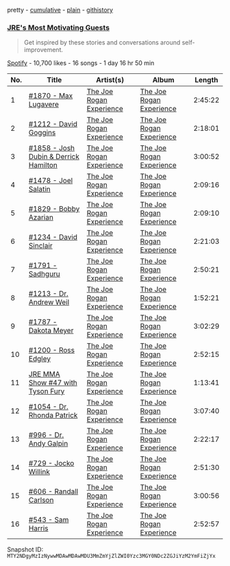 pretty - [cumulative](/playlists/cumulative/37i9dQZF1DX6gAnC9ioCxB.md) - [plain](/playlists/plain/37i9dQZF1DX6gAnC9ioCxB) - [githistory](https://github.githistory.xyz/mackorone/spotify-playlist-archive/blob/main/playlists/plain/37i9dQZF1DX6gAnC9ioCxB)

### [JRE's Most Motivating Guests](https://open.spotify.com/playlist/37i9dQZF1DX6gAnC9ioCxB)

> Get inspired by these stories and conversations around self\-improvement.

[Spotify](https://open.spotify.com/user/spotify) - 10,700 likes - 16 songs - 1 day 16 hr 50 min

| No. | Title | Artist(s) | Album | Length |
|---|---|---|---|---|
| 1 | [\#1870 \- Max Lugavere](https://open.spotify.com/episode/7fkDRpWn7bVWDDsDaOEy5y) | [The Joe Rogan Experience](https://open.spotify.com/show/4rOoJ6Egrf8K2IrywzwOMk) | [The Joe Rogan Experience](https://open.spotify.com/show/4rOoJ6Egrf8K2IrywzwOMk) | 2:45:22 |
| 2 | [\#1212 \- David Goggins](https://open.spotify.com/episode/27QZ8gh5X27R9LRB02hD3n) | [The Joe Rogan Experience](https://open.spotify.com/show/4rOoJ6Egrf8K2IrywzwOMk) | [The Joe Rogan Experience](https://open.spotify.com/show/4rOoJ6Egrf8K2IrywzwOMk) | 2:18:01 |
| 3 | [\#1858 \- Josh Dubin & Derrick Hamilton](https://open.spotify.com/episode/6UeUIxBVH2DnDSv9lH6qFF) | [The Joe Rogan Experience](https://open.spotify.com/show/4rOoJ6Egrf8K2IrywzwOMk) | [The Joe Rogan Experience](https://open.spotify.com/show/4rOoJ6Egrf8K2IrywzwOMk) | 3:00:52 |
| 4 | [\#1478 \- Joel Salatin](https://open.spotify.com/episode/4ftPQAYtdWSzh23GadelrV) | [The Joe Rogan Experience](https://open.spotify.com/show/4rOoJ6Egrf8K2IrywzwOMk) | [The Joe Rogan Experience](https://open.spotify.com/show/4rOoJ6Egrf8K2IrywzwOMk) | 2:09:16 |
| 5 | [\#1829 \- Bobby Azarian](https://open.spotify.com/episode/7xA1gGIa9YCk9cmMrdnajv) | [The Joe Rogan Experience](https://open.spotify.com/show/4rOoJ6Egrf8K2IrywzwOMk) | [The Joe Rogan Experience](https://open.spotify.com/show/4rOoJ6Egrf8K2IrywzwOMk) | 2:09:10 |
| 6 | [\#1234 \- David Sinclair](https://open.spotify.com/episode/0Gifr7mhEsQBI5oGzJomz2) | [The Joe Rogan Experience](https://open.spotify.com/show/4rOoJ6Egrf8K2IrywzwOMk) | [The Joe Rogan Experience](https://open.spotify.com/show/4rOoJ6Egrf8K2IrywzwOMk) | 2:21:03 |
| 7 | [\#1791 \- Sadhguru](https://open.spotify.com/episode/0zN02uiYg9KUwYs4JY8Nwg) | [The Joe Rogan Experience](https://open.spotify.com/show/4rOoJ6Egrf8K2IrywzwOMk) | [The Joe Rogan Experience](https://open.spotify.com/show/4rOoJ6Egrf8K2IrywzwOMk) | 2:50:21 |
| 8 | [\#1213 \- Dr\. Andrew Weil](https://open.spotify.com/episode/0in3ntA6303CYpA3ASpeVe) | [The Joe Rogan Experience](https://open.spotify.com/show/4rOoJ6Egrf8K2IrywzwOMk) | [The Joe Rogan Experience](https://open.spotify.com/show/4rOoJ6Egrf8K2IrywzwOMk) | 1:52:21 |
| 9 | [\#1787 \- Dakota Meyer](https://open.spotify.com/episode/23UU1WhuEeHbXbTKIi7scJ) | [The Joe Rogan Experience](https://open.spotify.com/show/4rOoJ6Egrf8K2IrywzwOMk) | [The Joe Rogan Experience](https://open.spotify.com/show/4rOoJ6Egrf8K2IrywzwOMk) | 3:02:29 |
| 10 | [\#1200 \- Ross Edgley](https://open.spotify.com/episode/2wFi4A1QkUyUj1cVhhScmU) | [The Joe Rogan Experience](https://open.spotify.com/show/4rOoJ6Egrf8K2IrywzwOMk) | [The Joe Rogan Experience](https://open.spotify.com/show/4rOoJ6Egrf8K2IrywzwOMk) | 2:52:15 |
| 11 | [JRE MMA Show \#47 with Tyson Fury](https://open.spotify.com/episode/6hChfQF2Sj5aSkyr9peT7R) | [The Joe Rogan Experience](https://open.spotify.com/show/4rOoJ6Egrf8K2IrywzwOMk) | [The Joe Rogan Experience](https://open.spotify.com/show/4rOoJ6Egrf8K2IrywzwOMk) | 1:13:41 |
| 12 | [\#1054 \- Dr\. Rhonda Patrick](https://open.spotify.com/episode/3JGuLUtsJ32YBA7qI6IcsO) | [The Joe Rogan Experience](https://open.spotify.com/show/4rOoJ6Egrf8K2IrywzwOMk) | [The Joe Rogan Experience](https://open.spotify.com/show/4rOoJ6Egrf8K2IrywzwOMk) | 3:07:40 |
| 13 | [\#996 \- Dr\. Andy Galpin](https://open.spotify.com/episode/00upERqCfcMFYuPgfodV5M) | [The Joe Rogan Experience](https://open.spotify.com/show/4rOoJ6Egrf8K2IrywzwOMk) | [The Joe Rogan Experience](https://open.spotify.com/show/4rOoJ6Egrf8K2IrywzwOMk) | 2:22:17 |
| 14 | [\#729 \- Jocko Willink](https://open.spotify.com/episode/6JNBgM4EALGH0ERfiSLFeC) | [The Joe Rogan Experience](https://open.spotify.com/show/4rOoJ6Egrf8K2IrywzwOMk) | [The Joe Rogan Experience](https://open.spotify.com/show/4rOoJ6Egrf8K2IrywzwOMk) | 2:51:30 |
| 15 | [\#606 \- Randall Carlson](https://open.spotify.com/episode/0Sfwu85dxXHsz9VLoDTnie) | [The Joe Rogan Experience](https://open.spotify.com/show/4rOoJ6Egrf8K2IrywzwOMk) | [The Joe Rogan Experience](https://open.spotify.com/show/4rOoJ6Egrf8K2IrywzwOMk) | 3:00:56 |
| 16 | [\#543 \- Sam Harris](https://open.spotify.com/episode/5aWHFm05DR7YCMs9Y2u4eF) | [The Joe Rogan Experience](https://open.spotify.com/show/4rOoJ6Egrf8K2IrywzwOMk) | [The Joe Rogan Experience](https://open.spotify.com/show/4rOoJ6Egrf8K2IrywzwOMk) | 2:52:57 |

Snapshot ID: `MTY2NDgyMzIzNywwMDAwMDAwMDU3MmZmYjZlZWI0Yzc3MGY0NDc2ZGJiYzM2YmFiZjYx`
